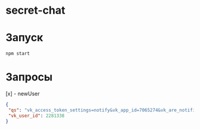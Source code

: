 # secret-chat
 
# Запуск

```
npm start
```
 
# Запросы
 
[x] - newUser
```json
{
 "qs": "vk_access_token_settings=notify&vk_app_id=7065274&vk_are_notifications_enabled=0&vk_is_app_user=1&vk_is_favorite=0&vk_language=ru&vk_platform=desktop_web&vk_ref=other&vk_user_id=90327755&sign=qvdoyFGWaP6dTf1yExWCE1jmcQ2znwBLSAFsetKmzFs", 
 "vk_user_id": 2281338
}
```
